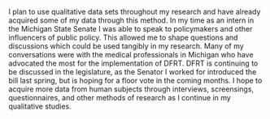 I plan to use qualitative data sets throughout my research and have already acquired some of my data through this method. In my time as an intern in the Michigan State Senate I was able to speak to policymakers and other influencers of public policy. This allowed me to shape questions and discussions which could be used tangibly in my research. Many of my conversations were with the medical professionals in Michigan who have advocated the most for the implementation of DFRT. DFRT is continuing to be discussed in the legislature, as the Senator I worked for introduced the bill last spring, but is hoping for a floor vote in the coming months. I hope to acquire more data from human subjects through interviews, screensings, questionnaires, and other methods of research as I continue in my qualitative studies.
